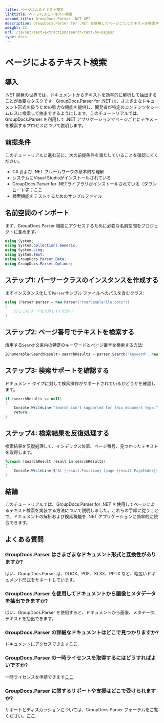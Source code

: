 ```yaml
---
title: ページによるテキスト検索
linktitle: ページによるテキスト検索
second_title: GroupDocs.Parser .NET API
description: GroupDocs.Parser for .NET を使用してページごとにテキストを検索する方法を学習します。.NET アプリケーションのドキュメントから特定のコンテンツを効率的に抽出します。
weight: 22
url: /ja/net/text-extraction/search-text-by-pages/
type: docs
---
```

# ページによるテキスト検索

## 導入
.NET 開発の世界では、ドキュメントからテキストを効率的に解析して抽出することが重要なタスクです。GroupDocs.Parser for .NET は、さまざまなドキュメント形式を扱うための強力な機能を提供し、開発者が特定のコンテンツをシームレスに検索して抽出できるようにします。このチュートリアルでは、GroupDocs.Parser を利用して .NET アプリケーションでページごとにテキストを検索するプロセスについて説明します。
## 前提条件
このチュートリアルに進む前に、次の前提条件を満たしていることを確認してください。
- C# および .NET フレームワークの基本的な理解
- システムにVisual Studioがインストールされている
- GroupDocs.Parser for .NETライブラリがインストールされている（ダウンロード先：[ここ](https://releases.groupdocs.com/parser/net/）)
- 検索機能をテストするためのサンプルファイル
## 名前空間のインポート
まず、GroupDocs.Parser 機能にアクセスするために必要な名前空間をプロジェクトに含めます。
```csharp
using System;
using System.Collections.Generic;
using System.Linq;
using System.Text;
using GroupDocs.Parser.Data;
using GroupDocs.Parser.Options;
```
## ステップ1: パーサークラスのインスタンスを作成する
まずインスタンス化して`Parser`サンプル ファイルへのパスを含むクラス:
```csharp
using (Parser parser = new Parser("YourSampleFile.docx"))
{
    //ここにコードを入力してください
}
```
## ステップ2: ページ番号でテキストを検索する
活用する`Search`文書内の特定のキーワードとページ番号を検索する方法:
```csharp
IEnumerable<SearchResult> searchResults = parser.Search("keyword", new SearchOptions(false, false, false, true));
```
## ステップ3: 検索サポートを確認する
ドキュメント タイプに対して検索操作がサポートされているかどうかを確認します。
```csharp
if (searchResults == null)
{
    Console.WriteLine("Search isn't supported for this document type.");
    return;
}
```
## ステップ4: 検索結果を反復処理する
検索結果を反復処理して、インデックス位置、ページ番号、見つかったテキストを取得します。
```csharp
foreach (SearchResult result in searchResults)
{
    Console.WriteLine($"At {result.Position} (page {result.PageIndex}): {result.Text}");
}
```
## 結論
このチュートリアルでは、GroupDocs.Parser for .NET を使用してページによるテキスト検索を実装する方法について説明しました。これらの手順に従うことで、ドキュメントの解析および検索機能を .NET アプリケーションに効率的に統合できます。

## よくある質問
### GroupDocs.Parser はさまざまなドキュメント形式と互換性がありますか?
はい、GroupDocs.Parser は、DOCX、PDF、XLSX、PPTX など、幅広いドキュメント形式をサポートしています。
### GroupDocs.Parser を使用してドキュメントから画像とメタデータを抽出できますか?
はい、GroupDocs.Parser を使用すると、ドキュメントから画像、メタデータ、テキストを抽出できます。
### GroupDocs.Parser の詳細なドキュメントはどこで見つかりますか?
ドキュメントにアクセスできます[ここ](https://tutorials.groupdocs.com/parser/net/).
### GroupDocs.Parser の一時ライセンスを取得するにはどうすればよいですか?
一時ライセンスを申請できます[ここ](https://purchase.groupdocs.com/temporary-license/).
### GroupDocs.Parser に関するサポートや支援はどこで受けられますか?
サポートとディスカッションについては、GroupDocs.Parser フォーラムをご覧ください。[ここ](https://forum.groupdocs.com/c/parser/17).